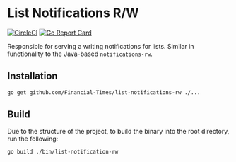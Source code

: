 # List Notifications R/W
[![CircleCI](https://circleci.com/gh/Financial-Times/list-notifications-rw.svg?style=svg)](https://circleci.com/gh/Financial-Times/list-notifications-rw) [![Go Report Card](https://goreportcard.com/badge/github.com/Financial-Times/list-notifications-rw)](https://goreportcard.com/report/github.com/Financial-Times/list-notifications-rw)

Responsible for serving a writing notifications for lists. Similar in functionality to the Java-based `notifications-rw`.

## Installation

```sh
go get github.com/Financial-Times/list-notifications-rw ./...
```

## Build

Due to the structure of the project, to build the binary into the root directory, run the following:

```sh
go build ./bin/list-notification-rw
```
